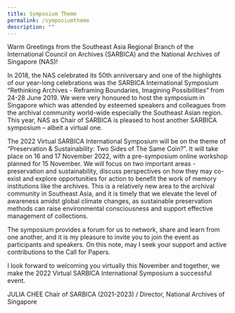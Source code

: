 ```yaml
---
title: Symposium Theme
permalink: /symposiumtheme
description: ""
---
```





Warm Greetings from the Southeast Asia Regional Branch of the International Council on Archives (SARBICA) and the National Archives of Singapore (NAS)!

In 2018, the NAS celebrated its 50th anniversary and one of the highlights of our year-long celebrations was the SARBICA International Symposium “Rethinking Archives - Reframing Boundaries, Imagining Possibilities” from 24-28 June 2019. We were very honoured to host the symposium in Singapore which was attended by esteemed speakers and colleagues from the archival community world-wide especially the Southeast Asian region. This year, NAS as Chair of SARBICA is pleased to host another SARBICA symposium – albeit a virtual one. 

The 2022 Virtual SARBICA International Symposium will be on the theme of “Preservation & Sustainability: Two Sides of The Same Coin?”. It will take place on 16 and 17 November 2022, with a pre-symposium online workshop planned for 15 November. We will focus on two important areas - preservation and sustainability, discuss perspectives on how they may co-exist and explore opportunities for action to benefit the work of memory institutions like the archives. This is a relatively new area to the archival community in Southeast Asia, and it is timely that we elevate the level of awareness amidst global climate changes, as sustainable preservation methods can raise environmental consciousness and support effective management of collections.  
	
The symposium provides a forum for us to network, share and learn from one another, and it is my pleasure to invite you to join the event as participants and speakers. On this note, may I seek your support and active contributions to the Call for Papers.  

I look forward to welcoming you virtually this November and together, we make the 2022 Virtual SARBICA International Symposium a successful event.

JULIA CHEE
Chair of SARBICA (2021-2023) /
Director, National Archives of Singapore